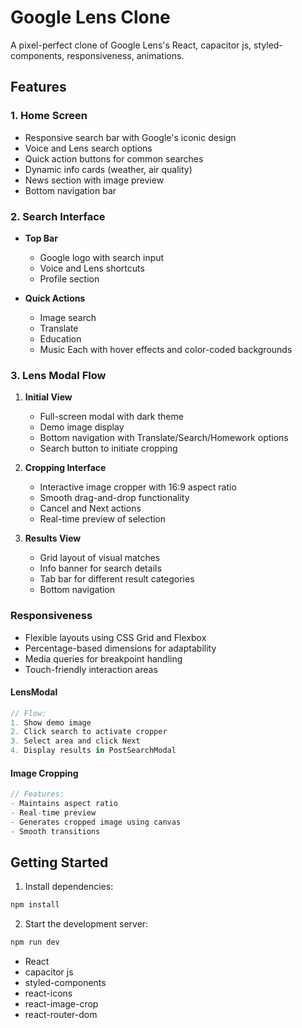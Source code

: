 # Google Lens Clone

A pixel-perfect clone of Google Lens's React, capacitor js, styled-components, responsiveness, animations.

## Features

### 1. Home Screen
- Responsive search bar with Google's iconic design
- Voice and Lens search options
- Quick action buttons for common searches
- Dynamic info cards (weather, air quality)
- News section with image preview
- Bottom navigation bar

### 2. Search Interface
- **Top Bar**
  - Google logo with search input
  - Voice and Lens shortcuts
  - Profile section

- **Quick Actions**
  - Image search
  - Translate
  - Education
  - Music
  Each with hover effects and color-coded backgrounds

### 3. Lens Modal Flow
1. **Initial View**
   - Full-screen modal with dark theme
   - Demo image display
   - Bottom navigation with Translate/Search/Homework options
   - Search button to initiate cropping

2. **Cropping Interface**
   - Interactive image cropper with 16:9 aspect ratio
   - Smooth drag-and-drop functionality
   - Cancel and Next actions
   - Real-time preview of selection

3. **Results View**
   - Grid layout of visual matches
   - Info banner for search details
   - Tab bar for different result categories
   - Bottom navigation

### Responsiveness
- Flexible layouts using CSS Grid and Flexbox
- Percentage-based dimensions for adaptability
- Media queries for breakpoint handling
- Touch-friendly interaction areas

#### LensModal
```jsx
// Flow:
1. Show demo image
2. Click search to activate cropper
3. Select area and click Next
4. Display results in PostSearchModal
```

#### Image Cropping
```jsx
// Features:
- Maintains aspect ratio
- Real-time preview
- Generates cropped image using canvas
- Smooth transitions
```

## Getting Started

1. Install dependencies:
```bash
npm install
```

2. Start the development server:
```bash
npm run dev
```

- React
- capacitor js
- styled-components
- react-icons
- react-image-crop
- react-router-dom
